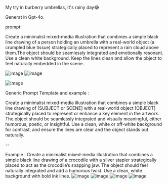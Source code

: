 My try in burberry umbrellas, It's rainy day😂

Generat in Gpt-4o.

prompt:

Create a minimalist mixed-media illustration that combines a simple black line drawing of a person holding an umbrella with a real-world object (a crumpled blue tissue) strategically placed to represent a rain cloud above them.The object should be seamlessly integrated and emotionally resonant. 
Use a clean white background. Keep the lines clean and allow the object to feel naturally embedded in the scene.

![image](https://github.com/user-attachments/assets/97e9d888-b770-4518-8f87-da42ea4b48e4)
![image](https://github.com/user-attachments/assets/6541e522-19d8-477f-8d3b-2d1bc877a308)


![image](https://github.com/user-attachments/assets/5ebb4393-8e50-4f24-8085-1538cb87be64)


Generic Prompt Template and example :

Create a minimalist mixed-media illustration that combines a simple black line drawing of [SUBJECT or SCENE] with a real-world object [OBJECT] strategically placed to represent or enhance a key element in the artwork. 
The object should be seamlessly integrated and visually meaningful, either humorous, poetic, or insightful. Use a clean, white or off-white background for contrast, and ensure the lines are clear and the object stands out naturally.

--

Example :
Create a minimalist mixed-media illustration that combines a simple black line drawing of a crocodile with a silver stapler strategically placed to act as the crocodile’s snapping jaw. 
The object should feel naturally integrated and add a humorous twist. Use a clean, white background with bold ink lines.
![image](https://github.com/user-attachments/assets/002e4591-6dc0-4ca7-a987-b2c7f81b3a45)
![image](https://github.com/user-attachments/assets/23aca5a3-0432-4650-9482-3acb0e24b7dd)
![image](https://github.com/user-attachments/assets/d420763b-2eaa-44d1-a38c-d7513735ebf7)
![image](https://github.com/user-attachments/assets/d28790a5-cc1e-480f-beb5-c7901dc796d1)

